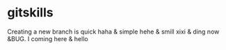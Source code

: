 # gitskills
Creating a new branch is quick haha & simple hehe & smill xixi & ding now &BUG.
I coming here & hello
